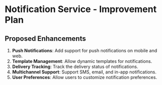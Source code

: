 # Notification Service - Improvement Plan

## Proposed Enhancements

1. **Push Notifications**: Add support for push notifications on mobile and web.
2. **Template Management**: Allow dynamic templates for notifications.
3. **Delivery Tracking**: Track the delivery status of notifications.
4. **Multichannel Support**: Support SMS, email, and in-app notifications.
5. **User Preferences**: Allow users to customize notification preferences.
